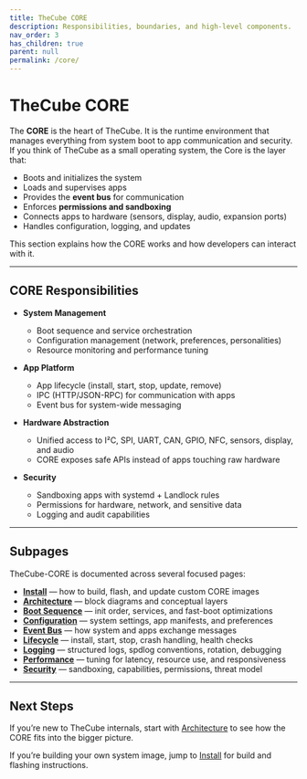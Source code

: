 ```yaml
---
title: TheCube CORE
description: Responsibilities, boundaries, and high-level components.
nav_order: 3
has_children: true
parent: null
permalink: /core/
---
```


# TheCube CORE

The **CORE** is the heart of TheCube. It is the runtime environment that manages everything from system boot to app communication and security.  
If you think of TheCube as a small operating system, the Core is the layer that:  

- Boots and initializes the system  
- Loads and supervises apps  
- Provides the **event bus** for communication  
- Enforces **permissions and sandboxing**  
- Connects apps to hardware (sensors, display, audio, expansion ports)  
- Handles configuration, logging, and updates  

This section explains how the CORE works and how developers can interact with it.

---

## CORE Responsibilities

- **System Management**  
  - Boot sequence and service orchestration  
  - Configuration management (network, preferences, personalities)  
  - Resource monitoring and performance tuning  

- **App Platform**  
  - App lifecycle (install, start, stop, update, remove)  
  - IPC (HTTP/JSON-RPC) for communication with apps  
  - Event bus for system-wide messaging  

- **Hardware Abstraction**  
  - Unified access to I²C, SPI, UART, CAN, GPIO, NFC, sensors, display, and audio  
  - CORE exposes safe APIs instead of apps touching raw hardware  

- **Security**  
  - Sandboxing apps with systemd + Landlock rules  
  - Permissions for hardware, network, and sensitive data  
  - Logging and audit capabilities  

---

## Subpages

TheCube-CORE is documented across several focused pages:

- [**Install**](/core/install/) — how to build, flash, and update custom CORE images  
- [**Architecture**](/core/architecture/) — block diagrams and conceptual layers  
- [**Boot Sequence**](/core/boot-sequence/) — init order, services, and fast-boot optimizations  
- [**Configuration**](/core/configuration/) — system settings, app manifests, and preferences  
- [**Event Bus**](/core/event-bus/) — how system and apps exchange messages  
- [**Lifecycle**](/core/lifecycle/) — install, start, stop, crash handling, health checks  
- [**Logging**](/core/logging/) — structured logs, spdlog conventions, rotation, debugging  
- [**Performance**](/core/performance/) — tuning for latency, resource use, and responsiveness  
- [**Security**](/core/security/) — sandboxing, capabilities, permissions, threat model  

---

## Next Steps

If you’re new to TheCube internals, start with [Architecture](/core/architecture/) to see how the CORE fits into the bigger picture.  

If you’re building your own system image, jump to [Install](/core/install/) for build and flashing instructions.